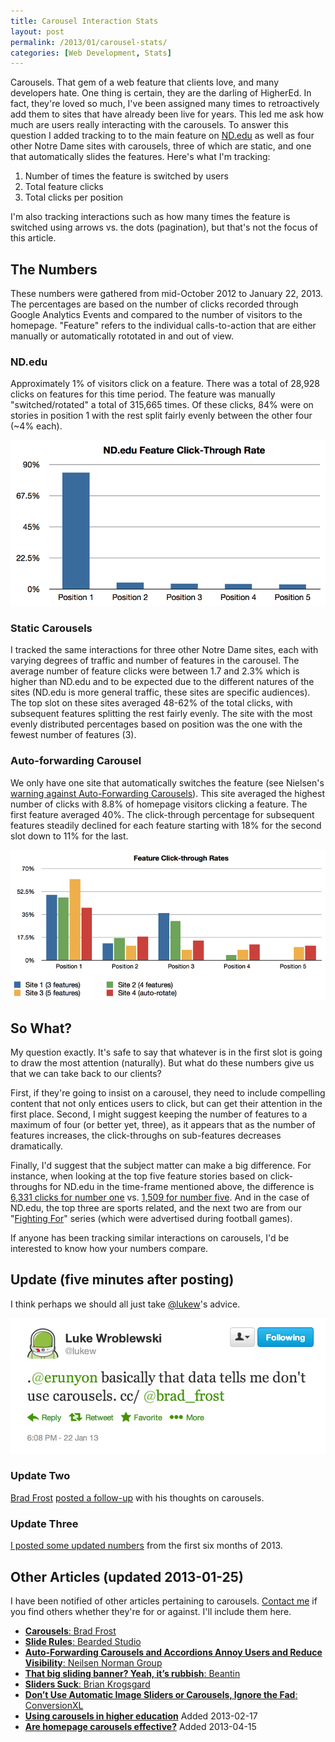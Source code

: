 ```yaml
---
title: Carousel Interaction Stats
layout: post
permalink: /2013/01/carousel-stats/
categories: [Web Development, Stats]
---
```

Carousels. That gem of a web feature that clients love, and many developers hate. One thing is certain, they are the darling of HigherEd. In fact, they're loved so much, I've been assigned many times to retroactively add them to sites that have already been live for years. This led me ask how much are users really interacting with the carousels. To answer this question I added tracking to to the main feature on [ND.edu](http://www.nd.edu/) as well as four other Notre Dame sites with carousels, three of which are static, and one that automatically slides the features. Here's what I'm tracking:

1. Number of times the feature is switched by users
2. Total feature clicks
3. Total clicks per position

I'm also tracking interactions such as how many times the feature is switched using arrows vs. the dots (pagination), but that's not the focus of this article.
<!-- more -->
## The Numbers

These numbers were gathered from mid-October 2012 to January 22, 2013. The percentages are based on the number of clicks recorded through Google Analytics Events and compared to the number of visitors to the homepage. "Feature" refers to the individual calls-to-action that are either manually or automatically rototated in and out of view.

### ND.edu

Approximately 1% of visitors click on a feature. There was a total of 28,928 clicks on features for this time period. The feature was manually "switched/rotated" a total of 315,665 times. Of these clicks, 84% were on stories in position 1 with the rest split fairly evenly between the other four (~4% each).

![ND.edu Feature Click-through Rates][1]

### Static Carousels

I tracked the same interactions for three other Notre Dame sites, each with varying degrees of traffic and number of features in the carousel. The average number of feature clicks were between 1.7 and 2.3% which is higher than ND.edu and to be expected due to the different natures of the sites (ND.edu is more general traffic, these sites are specific audiences). The top slot on these sites averaged 48-62% of the total clicks, with subsequent features splitting the rest fairly evenly. The site with the most evenly distributed percentages based on position was the one with the fewest number of features (3).

### Auto-forwarding Carousel

We only have one site that automatically switches the feature (see Nielsen's [warning against Auto-Forwarding Carousels](http://www.nngroup.com/articles/auto-forwarding/)). This site averaged the highest number of clicks with 8.8% of homepage visitors clicking a feature. The first feature averaged 40%. The click-through percentage for subsequent features steadily declined for each feature starting with 18% for the second slot down to 11% for the last.

![Feature Click-through Rates for four ND properties][2]

## So What?

My question exactly. It's safe to say that whatever is in the first slot is going to draw the most attention (naturally). But what do these numbers give us that we can take back to our clients?

First, if they're going to insist on a carousel, they need to include compelling content that not only entices users to click, but can get their attention in the first place. Second, I might suggest keeping the number of features to a maximum of four (or better yet, three), as it appears that as the number of features increases, the click-throughs on sub-features decreases dramatically.

Finally, I'd suggest that the subject matter can make a big difference. For instance, when looking at the top five feature stories based on click-throughs for ND.edu in the time-frame mentioned above, the difference is [6,331 clicks for number one](http://www.nd.edu/features/message-from-the-students/) vs. [1,509 for number five](http://www.nd.edu/features/images/2012wwyff-great-leaders.jpg). And in the case of ND.edu, the top three are sports related, and the next two are from our "[Fighting For](http://www.nd.edu/fighting-for/)" series (which were advertised during football games).

If anyone has been tracking similar interactions on carousels, I'd be interested to know how your numbers compare.

## Update (five minutes after posting)

I think perhaps we should all just take [@lukew](https://twitter.com/lukew/status/293857685546360834)'s advice.

![basically that data tells me don't use carousels. - @lukew][3]

### Update Two

[Brad Frost](http://twitter.com/brad_frost) [posted a follow-up](http://bradfrostweb.com/blog/post/carousels/) with his thoughts on carousels.

### Update Three

[I posted some updated numbers](/2013/07/carousel-interaction-stats/) from the first six months of 2013.

## Other Articles (updated 2013-01-25)

I have been notified of other articles pertaining to carousels. [Contact me](/contact/) if you find others whether they're for or against. I'll include them here.

* [**Carousels**: Brad Frost](http://bradfrostweb.com/blog/post/carousels/)
* [**Slide Rules**: Bearded Studio](http://blog.bearded.com/post/41445520202/slide-rules)
* [**Auto-Forwarding Carousels and Accordions Annoy Users and Reduce Visibility**: Neilsen Norman Group](http://www.nngroup.com/articles/auto-forwarding/)
* [**That big sliding banner? Yeah, it’s rubbish**: Beantin](http://beantin.se/post/30991868949/sliding-banner-content-slider-carousel-rotator)
* [**Sliders Suck**: Brian Krogsgard](http://krogsgard.com/2013/sliders-suck/)
* [**Don’t Use Automatic Image Sliders or Carousels, Ignore the Fad**: ConversionXL](http://conversionxl.com/dont-use-automatic-image-sliders-or-carousels-ignore-the-fad/)
* [**Using carousels in higher education**](http://www.uofadmissionsmarketing.com/2013/02/using-carousels-in-higher-education.html) Added 2013-02-17
* [**Are homepage carousels effective?**](http://yorkwebteam.blogspot.co.uk/2013/03/are-homepage-carousels-effective-aka.html) Added 2013-04-15

 [1]: /images/2013/nd-feature-click-through.png "ND.edu Feature Click-through Rates"
 [2]: /images/2013/click-through-rates.png "Feature Click-through Rates for four ND properties"
 [3]: /images/2013/carousel-lukew.png "basically that data tells me don't use carousels. - @lukew"

